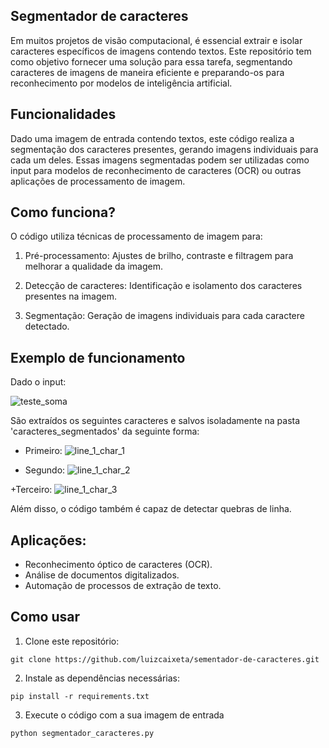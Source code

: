 ## Segmentador de caracteres

Em muitos projetos de visão computacional, é essencial extrair e isolar caracteres específicos de imagens contendo textos. Este repositório tem como objetivo fornecer uma solução para essa tarefa, segmentando caracteres de imagens de maneira eficiente e preparando-os para reconhecimento por modelos de inteligência artificial.

## Funcionalidades

Dado uma imagem de entrada contendo textos, este código realiza a segmentação dos caracteres presentes, gerando imagens individuais para cada um deles. Essas imagens segmentadas podem ser utilizadas como input para modelos de reconhecimento de caracteres (OCR) ou outras aplicações de processamento de imagem.

## Como funciona?

O código utiliza técnicas de processamento de imagem para:

1. Pré-processamento: Ajustes de brilho, contraste e filtragem para melhorar a qualidade da imagem.

2. Detecção de caracteres: Identificação e isolamento dos caracteres presentes na imagem.

3. Segmentação: Geração de imagens individuais para cada caractere detectado.

## Exemplo de funcionamento

Dado o input:

![teste_soma](https://github.com/user-attachments/assets/c70aaec9-c733-4b4f-84b1-de4bae744f70)

São extraídos os seguintes caracteres e salvos isoladamente na pasta 'caracteres_segmentados' da seguinte forma:

+ Primeiro:
![line_1_char_1](https://github.com/user-attachments/assets/15f92909-ffc7-41bc-be5f-5d0dc7ac2d04)

+ Segundo:
![line_1_char_2](https://github.com/user-attachments/assets/7d73a6da-cb3b-47d4-9868-252e5f4ee571)

+Terceiro:
![line_1_char_3](https://github.com/user-attachments/assets/8131eab0-05ee-4dc1-bbcf-739b54d73c7b)

Além disso, o código também é capaz de detectar quebras de linha.

## Aplicações:

+ Reconhecimento óptico de caracteres (OCR).
+ Análise de documentos digitalizados.
+ Automação de processos de extração de texto.

## Como usar

1. Clone este repositório:

```git clone https://github.com/luizcaixeta/sementador-de-caracteres.git```

2. Instale as dependências necessárias:

 ```pip install -r requirements.txt```  

 3. Execute o código com a sua imagem de entrada

 ```python segmentador_caracteres.py```    
   





